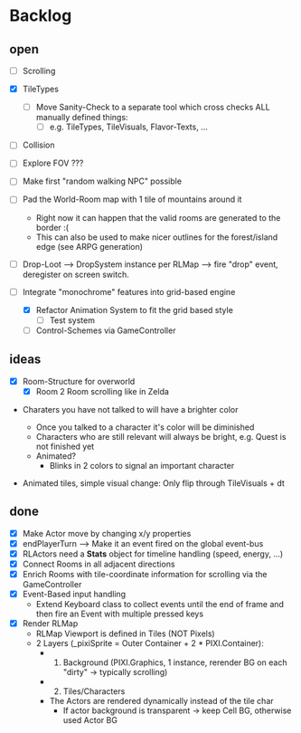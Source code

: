 # Backlog

## open

* [ ] Scrolling
* [x] TileTypes
  * [ ] Move Sanity-Check to a separate tool which cross checks ALL manually defined things:
    * [ ] e.g. TileTypes, TileVisuals, Flavor-Texts, ...
* [ ] Collision
* [ ] Explore FOV ???
* [ ] Make first "random walking NPC" possible
* [ ] Pad the World-Room map with 1 tile of mountains around it
  * Right now it can happen that the valid rooms are generated to the border :(
  * This can also be used to make nicer outlines for the forest/island edge (see ARPG generation)

* [ ] Drop-Loot --> DropSystem instance per RLMap --> fire "drop" event, deregister on screen switch.

* [ ] Integrate "monochrome" features into grid-based engine
  * [x] Refactor Animation System to fit the grid based style
    * [ ] Test system
  * [ ] Control-Schemes via GameController
## ideas

* [x] Room-Structure for overworld
  * [x] Room 2 Room scrolling like in Zelda

* Charaters you have not talked to will have a brighter color
  * Once you talked to a character it's color will be diminished
  * Characters who are still relevant will always be bright, e.g. Quest is not finished yet
  * Animated?
    * Blinks in 2 colors to signal an important character

* Animated tiles, simple visual change: Only flip through TileVisuals + dt

## done

* [x] Make Actor move by changing x/y properties
* [x] endPlayerTurn --> Make it an event fired on the global event-bus
* [x] RLActors need a **Stats** object for timeline handling (speed, energy, ...)
* [x] Connect Rooms in all adjacent directions
* [x] Enrich Rooms with tile-coordinate information for scrolling via the GameController
* [x] Event-Based input handling
  * Extend Keyboard class to collect events until the end of frame and then fire an Event with multiple pressed keys
* [x] Render RLMap
  * RLMap Viewport is defined in Tiles (NOT Pixels)
  * 2 Layers (_pixiSprite = Outer Container + 2 * PIXI.Container):
    * 1. Background (PIXI.Graphics, 1 instance, rerender BG on each "dirty" -> typically scrolling)
    * 2. Tiles/Characters
    * The Actors are rendered dynamically instead of the tile char
      * If actor background is transparent -> keep Cell BG, otherwise used Actor BG